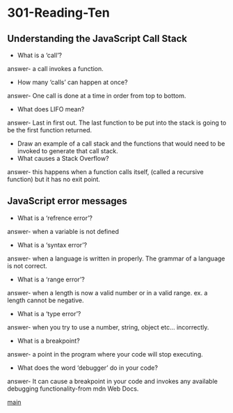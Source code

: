 # 301-Reading-Ten

## Understanding the JavaScript Call Stack

- What is a ‘call’?  

answer- a call invokes a function. 

- How many ‘calls’ can happen at once?

answer- One call is done at a time in order from top to bottom.

- What does LIFO mean?

answer- Last in first out.  The last function to be put into the stack is going to be the first function returned.

- Draw an example of a call stack and the functions that would need to be invoked to generate that call stack.
- What causes a Stack Overflow?

answer- this happens when a function calls itself, (called a recursive function) but it has no exit point.

## JavaScript error messages
- What is a ‘refrence error’?

answer- when a variable is not defined

- What is a ‘syntax error’?

answer- when a language is written in properly. The grammar of a language is not correct.

- What is a ‘range error’?

answer- when a length is now a valid number or in a valid range. ex. a length cannot be negative.

- What is a ‘type error’?

answer- when you try to use a number, string, object etc... incorrectly.

- What is a breakpoint?

answer- a point in the program where your code will stop executing.

- What does the word ‘debugger’ do in your code?

answer- It can cause a breakpoint in your code and invokes any available debugging functionality-from mdn Web Docs.

[main](README.md)
